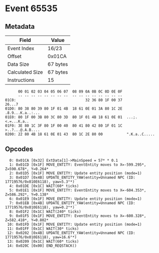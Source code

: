 # Event 65535

## Metadata

| Field           | Value    |
|-----------------|----------|
| Event Index     | 16/23    |
| Offset          | 0x01CA   |
| Data Size       | 67 bytes |
| Calculated Size | 67 bytes |
| Instructions    | 15       |

```
      00 01 02 03 04 05 06 07  08 09 0A 0B 0C 0D 0E 0F
      -- -- -- -- -- -- -- --  -- -- -- -- -- -- -- --
01C0:                                32 36 80 1F 00 37            26...7
01D0: 80 38 80 39 80 1F 01 4B  18 61 0E 01 3A 80 1C 2E  .8.9...K.a..:...
01E0: 80 1F 00 3B 80 3C 80 3D  80 1F 01 4B 18 61 0E 01  ...;.<.=...K.a..
01F0: 3E 80 1C 3F 80 1F 00 40  80 41 80 42 80 1F 01 1C  >..?...@.A.B....
0200: 22 80 4B 18 61 0E 01 43  80 1C 2E 80 00           ".K.a..C.....   
```

## Opcodes

```
  0: 0x01CA [0x32] ExtData[1]->MainSpeed = 57* * 0.1
  1: 0x01CD [0x1F] MOVE_ENTITY: EventEntity moves to X=-599.295*, Z=590.678*, Y=0.264*
  2: 0x01D5 [0x1F] MOVE_ENTITY: Update entity position (mode=1)
  3: 0x01D7 [0x4B] UPDATE_ENTITY_YAW(entity=Unnamed NPC (ID: 17719576/0x010E6118), yaw=5.3°*)
  4: 0x01DE [0x1C] WAIT(60* ticks)
  5: 0x01E1 [0x1F] MOVE_ENTITY: EventEntity moves to X=-604.353*, Z=586.292*, Y=0.138*
  6: 0x01E9 [0x1F] MOVE_ENTITY: Update entity position (mode=1)
  7: 0x01EB [0x4B] UPDATE_ENTITY_YAW(entity=Unnamed NPC (ID: 17719576/0x010E6118), yaw=0.2°*)
  8: 0x01F2 [0x1C] WAIT(240* ticks)
  9: 0x01F5 [0x1F] MOVE_ENTITY: EventEntity moves to X=-600.328*, Z=582.410*, Y=0.802*
 10: 0x01FD [0x1F] MOVE_ENTITY: Update entity position (mode=1)
 11: 0x01FF [0x1C] WAIT(30* ticks)
 12: 0x0202 [0x4B] UPDATE_ENTITY_YAW(entity=Unnamed NPC (ID: 17719576/0x010E6118), yaw=16.6°*)
 13: 0x0209 [0x1C] WAIT(60* ticks)
 14: 0x020C [0x00] END_REQSTACK()
```
